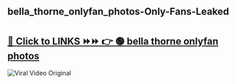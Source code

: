
 ## bella_thorne_onlyfan_photos-Only-Fans-Leaked

# <h2><a href="https://clipsfans.com/bella_thorne_onlyfan_photos&ref=git">🔗 Click to LINKS ⏩⏩ 👉 🟢 bella thorne onlyfan photos </a></h2>

<a href="https://clipsfans.com/bella_thorne_onlyfan_photos&ref=git" rel="nofollow" data-target="animated-image.originalLink"><img src="https://i.ibb.co.com/xMMVF88/686577567.gif" alt="Viral Video Original" style="max-width: 100%; display: inline-block;" data-target="animated-image.originalImage"></a>
